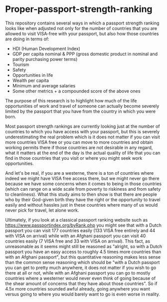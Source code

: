 # Proper-passport-strength-ranking

This repository contains several ways in which a passport strength ranking looks like when adjusted not only for the number of countries that you are allowed to visit VISA-free with your passport, but also how those countries are doing in terms of:

- HDI (Human Development Index)
- GDP per capita nominal & PPP (gross domestic product in nominal and parity purchasing power terms)
- Tourism
- Safety
- Opportunities in life
- Wealth per capita
- Minimum and average salaries
- Some other metrics + a compounded score of the above ones

The purpose of this research is to highlight how much of the life opportunities of work and travel of someone can actually become severely limited by the passport that you have from the country in which you were born.

Most passport strength rankings are currently looking just at the number of countries to which you have access with your passport, but this is severely underestimating the real problem which is it does not matter if you can visit more countries VISA free or you can move to more countries and obtain working permits there if those countries are not desirable in any regard, what it matters at the end of the day is the actual quality of life that you can find in those countries that you visit or where you might seek work opportunities.

And let's be real, if you are a westerne, there is a ton of countries where indeed we might have VISA free access there, but we might never go there because we have some concerns when it comes to being in those countries (which can range on a wide scale from poverty to riskiness and from safety to cleanliness). What this study aims to then show is that there are people who by their God-given birth they have the right or the opportunity to travel easily and without hassles just in these countries where many of us would never pick for travel, let alone work.

Ultimately, if you look at a classical passport ranking website such as https://www.passportindex.org/byRank.php you might see that with a Dutch passport you can visit 177 countries easily (133 VISA free entirely and 44 with VISA on arrival) while with an Afghani passport you can visit 40 countries easily (7 VISA free and 33 with VISA on arrival). This fact, as unreasonable as it seems might still be reasoned as "alright, so with a Dutch passport you have an easy access to roughly 4.5 times more countries than with an Afghani passport", but this quantitative reasoning makes less sense than the common sense reasoning which should be "with a Dutch passport you can get to pretty much anywhere, it does not matter if you wish to go there at all or not, while with an Afghani passport you can go to mostly countries where a westerner would never even think of going because of the shear amount of concerns that they have about those countries". So if 4.5x more countries sounded awful already, going anywhere you want versus going to where you would barely want to go is even worse in reality.

